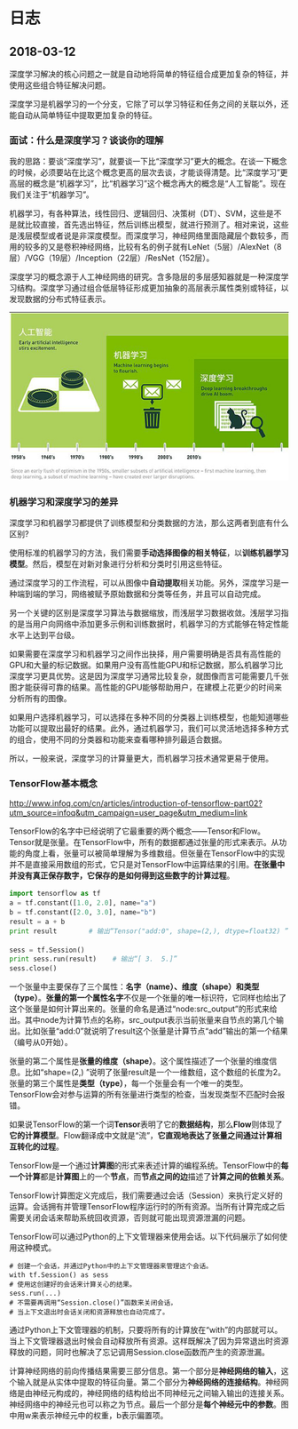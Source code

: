 # 日志 #

## 2018-03-12 ##

深度学习解决的核心问题之一就是自动地将简单的特征组合成更加复杂的特征，并使用这些组合特征解决问题。

深度学习是机器学习的一个分支，它除了可以学习特征和任务之间的关联以外，还能自动从简单特征中提取更加复杂的特征。

### 面试：什么是深度学习？谈谈你的理解 ###

我的思路：要谈“深度学习”，就要谈一下比“深度学习”更大的概念。在谈一下概念的时候，必须要站在比这个概念更高的层次去谈，才能谈得清楚。比“深度学习”更高层的概念是“机器学习”，比“机器学习”这个概念再大的概念是“人工智能”。现在我们关注于“机器学习”。

机器学习，有各种算法，线性回归、逻辑回归、决策树（DT）、SVM，这些是不是就比较直接，首先选出特征，然后训练出模型，就进行预测了。相对来说，这些是浅层模型或者说是非深度模型。而深度学习，神经网络里面隐藏层个数较多，而用的较多的又是卷积神经网络，比较有名的例子就有LeNet（5层）/AlexNet（8层）/VGG（19层）/Inception（22层）/ResNet（152层）。

深度学习的概念源于人工神经网络的研究。含多隐层的多层感知器就是一种深度学习结构。深度学习通过组合低层特征形成更加抽象的高层表示属性类别或特征，以发现数据的分布式特征表示。

![](images/diary/20180312163538.png)

### 机器学习和深度学习的差异 ###

深度学习和机器学习都提供了训练模型和分类数据的方法，那么这两者到底有什么区别?

使用标准的机器学习的方法，我们需要**手动选择图像的相关特征**，以**训练机器学习模型**。然后，模型在对新对象进行分析和分类时引用这些特征。

通过深度学习的工作流程，可以从图像中**自动提取**相关功能。另外，深度学习是一种端到端的学习，网络被赋予原始数据和分类等任务，并且可以自动完成。

另一个关键的区别是深度学习算法与数据缩放，而浅层学习数据收敛。浅层学习指的是当用户向网络中添加更多示例和训练数据时，机器学习的方式能够在特定性能水平上达到平台级。

如果需要在深度学习和机器学习之间作出抉择，用户需要明确是否具有高性能的GPU和大量的标记数据。如果用户没有高性能GPU和标记数据，那么机器学习比深度学习更具优势。这是因为深度学习通常比较复杂，就图像而言可能需要几千张图才能获得可靠的结果。高性能的GPU能够帮助用户，在建模上花更少的时间来分析所有的图像。

如果用户选择机器学习，可以选择在多种不同的分类器上训练模型，也能知道哪些功能可以提取出最好的结果。此外，通过机器学习，我们可以灵活地选择多种方式的组合，使用不同的分类器和功能来查看哪种排列最适合数据。

所以，一般来说，深度学习的计算量更大，而机器学习技术通常更易于使用。

### TensorFlow基本概念 ###

http://www.infoq.com/cn/articles/introduction-of-tensorflow-part02?utm_source=infoq&utm_campaign=user_page&utm_medium=link

TensorFlow的名字中已经说明了它最重要的两个概念——Tensor和Flow。Tensor就是张量。在TensorFlow中，所有的数据都通过张量的形式来表示。从功能的角度上看，张量可以被简单理解为多维数组。但张量在TensorFlow中的实现并不是直接采用数组的形式，它只是对TensorFlow中运算结果的引用。**在张量中并没有真正保存数字，它保存的是如何得到这些数字的计算过程**。

```python
import tensorflow as tf
a = tf.constant([1.0, 2.0], name="a")
b = tf.constant([2.0, 3.0], name="b")
result = a + b
print result        # 输出“Tensor("add:0", shape=(2,), dtype=float32) ”

sess = tf.Session()
print sess.run(result)    # 输出“[ 3.  5.]”
sess.close()
```

一个张量中主要保存了三个属性：**名字（name）、维度（shape）和类型（type）**。**张量的第一个属性名字**不仅是一个张量的唯一标识符，它同样也给出了这个张量是如何计算出来的。张量的命名是通过“node:src_output”的形式来给出。其中node为计算节点的名称，src_output表示当前张量来自节点的第几个输出。比如张量“add:0”就说明了result这个张量是计算节点“add”输出的第一个结果（编号从0开始）。

张量的第二个属性是**张量的维度（shape）**。这个属性描述了一个张量的维度信息。比如“shape=(2,) ”说明了张量result是一个一维数组，这个数组的长度为2。张量的第三个属性是**类型（type）**，每一个张量会有一个唯一的类型。TensorFlow会对参与运算的所有张量进行类型的检查，当发现类型不匹配时会报错。

如果说TensorFlow的第一个词**Tensor**表明了它的**数据结构**，那么**Flow**则体现了**它的计算模型**。Flow翻译成中文就是“流”，**它直观地表达了张量之间通过计算相互转化的过程**。

TensorFlow是一个通过**计算图**的形式来表述计算的编程系统。TensorFlow中的**每一个计算**都是**计算图**上的一个**节点**，而**节点之间的边**描述了**计算之间的依赖关系**。

TensorFlow计算图定义完成后，我们需要通过会话（Session）来执行定义好的运算。会话拥有并管理TensorFlow程序运行时的所有资源。当所有计算完成之后需要关闭会话来帮助系统回收资源，否则就可能出现资源泄漏的问题。

TensorFlow可以通过Python的上下文管理器来使用会话。以下代码展示了如何使用这种模式。

	# 创建一个会话，并通过Python中的上下文管理器来管理这个会话。
	with tf.Session() as sess
	# 使用这创建好的会话来计算关心的结果。
	sess.run(...)
	# 不需要再调用“Session.close()”函数来关闭会话，
	# 当上下文退出时会话关闭和资源释放也自动完成了。

通过Python上下文管理器的机制，只要将所有的计算放在“with”的内部就可以。当上下文管理器退出时候会自动释放所有资源。这样既解决了因为异常退出时资源释放的问题，同时也解决了忘记调用Session.close函数而产生的资源泄漏。

计算神经网络的前向传播结果需要三部分信息。第一个部分是**神经网络的输入**，这个输入就是从实体中提取的特征向量。第二个部分为**神经网络的连接结构**。神经网络是由神经元构成的，神经网络的结构给出不同神经元之间输入输出的连接关系。神经网络中的神经元也可以称之为节点。最后一个部分是**每个神经元中的参数**。图中用w来表示神经元中的权重，b表示偏置项。







